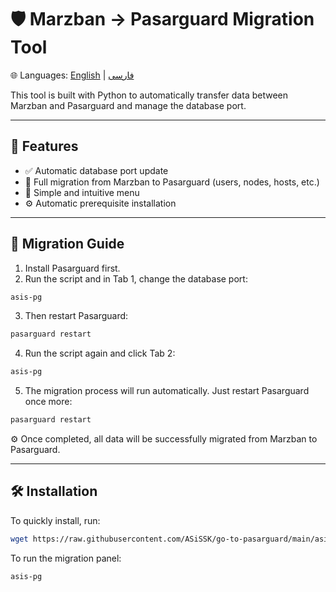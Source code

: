 # 🛡️ Marzban → Pasarguard Migration Tool

🌐 Languages: [English](README.md) | [فارسی](README.fa.md)

This tool is built with Python to automatically transfer data between Marzban and Pasarguard and manage the database port.

---

## 🚀 Features
- ✅ Automatic database port update  
- 🔄 Full migration from Marzban to Pasarguard (users, nodes, hosts, etc.)  
- 🧭 Simple and intuitive menu  
- ⚙️ Automatic prerequisite installation  

---

## 🧭 Migration Guide

1. Install Pasarguard first.  
2. Run the script and in Tab 1, change the database port:

```bash
asis-pg
```

3. Then restart Pasarguard:

```bash
pasarguard restart
```

4. Run the script again and click Tab 2:

```bash
asis-pg
```

5. The migration process will run automatically. Just restart Pasarguard once more:

```bash
pasarguard restart
```

⚙️ Once completed, all data will be successfully migrated from Marzban to Pasarguard.

---

## 🛠️ Installation

To quickly install, run:
```bash
wget https://raw.githubusercontent.com/ASiSSK/go-to-pasarguard/main/asisskpg.sh && bash asisskpg.sh
```
To run the migration panel:

```bash
asis-pg
```
